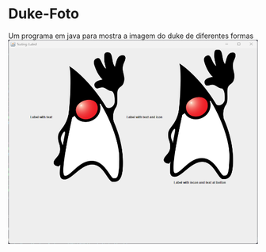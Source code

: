 # Duke-Foto
Um programa em java para mostra a imagem do duke de diferentes formas
<img src= "pagina_duke.png">
